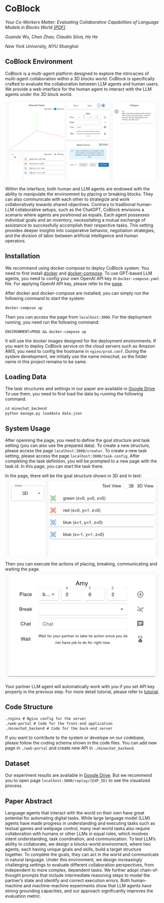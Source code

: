 # CoBlock
*Your Co-Workers Matter: Evaluating Collaborative Capabilities of Language Models in Blocks World [[PDF]](./static/paper-coblock.pdf)*

*Guande Wu, Chen Zhao, Claudio Silva, He He*

*New York University, NYU Shanghai*


## CoBlock Environment
CoBlock is a multi-agent platform designed to explore the intricacies of multi-agent collaboration within a 3D blocks world. CoBlock is specifically crafted to evaluate the collaboration between LLM agents and human users. We provide a web interface for the human agent to interact with the LLM agents under the 3D block world.


![Interface](./static/images/interface.png "Interface page")

Within the interface, both human and LLM agents are endowed with the ability to manipulate the environment by placing or breaking blocks. They can also communicate with each other to strategize and work collaboratively towards shared objectives. 
Contrary to traditional human-LLM collaborative setups, such as the ChatGPT, CoBlock envisions a scenario where agents are positioned as equals. Each agent possesses individual goals and an inventory, necessitating a mutual exchange of assistance to successfully accomplish their respective tasks. This setting provides deeper insights into cooperative behavior, negotiation strategies, and the division of labor between artificial intelligence and human operators.


## Installation
We recommend using docker-compose to deploy CoBlock system. You need to first install [docker](https://www.docker.com) and [docker-compose](https://docs.docker.com/compose/). 
To use GPT-based LLM agents, you need to config your own OpenAI API key in `docker-compose.yaml` file. For applying OpenAI API key, please refer to the [page](https://platform.openai.com/docs/api-reference).

After docker and docker-compose are installed, you can simply run the following command to start the system:
```
docker-compose up
```
Then you can access the page from `localhost:3000`.
For the deployment running, you need run the following command:
```
ENVIRONMENT=PROD && docker-compose up
```
It will use the docker images designed for the deployment environments. If you want to deploy CoBlock service on the cloud servers such as Amazon AWS, you need to config the hostname in `nginx/prod.conf`. During the system development, we initially use the name *minechat*, so the folder name in this project remains to be same.


## Loading Data
The task structures and settings in our paper are available in [Google Drive](https://drive.google.com/file/d/1h_YNeHA0peroIr_1JcMAxCY-d4X9HTZl/view?usp=share_link)
To use them, you need to first load the data by running the following command. 
```
cd minechat_backend
python manage.py loaddata data.json
```

## System Usage
After openning the page, you need to define the goal structure and task setting (you can also use the prepared data). To create a new structure, please access the page `localhost:3000/creator`. To create a new task setting, please access the page `localhost:3000/task-config`. After completing the task definition, you will be prompted to a new page with the task id. In this page, you can start the task there.

In the page, there will be the goal structure shown in 3D and in text:
![Goal](./static/images/goal.png "Goal component in the task page")

Then you can execute the actions of placing, breaking, communicating and waiting the page.
![Interaction](./static/images/interaction.png "Interaction component in the task page")

Your partner LLM agent will automatically work with you if you set API key properly in the previous step. For more detail tutorial, please refer to [tutorial](./static/user-tutorial.pdf).

## Code Structure
```
./nginx # Nginx config for the server
./web-portal # Code for the front-end application
./minechat_backend # Code for the back-end server
```
If you want to contribute to the system or develope on our codebase, please follow the coding schema shown in the code files. You can add new page in `./web-portal` and create new API in `./minechat_backend`.

## Dataset
Our experiment results are available in [Google Drive](https://drive.google.com/file/d/1QW48oK4twXl50RVpTkH5sPRUVkCxKOpo/view?usp=share_link). But we recommend you to open page `localhost:3000/replay/[EXP_ID]` to see the visualized process.



## Paper Abstract
Language agents that interact with the world on their own have great potential for automating digital tasks. While large language model (LLM) agents have made progress in understanding and executing tasks such as textual games and webpage control, many real-world tasks also require collaboration with humans or other LLMs in equal roles, which involves intent understanding, task coordination, and communication. To test LLM’s ability to collaborate, we design a blocks-world environment, where two agents, each having unique goals and skills, build a target structure together. To complete the goals, they can act in the world and communicate in natural language. Under this environment, we design increasingly challenging settings to evaluate different collaboration perspectives, from independent to more complex, dependent tasks. We further adopt chain-of-thought prompts that include intermediate reasoning steps to model the partner’s state and identify and correct execution errors. Both human-machine and machine-machine experiments show that LLM agents have strong grounding capacities, and our approach significantly improves the evaluation metric.